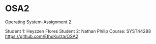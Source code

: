 # OSA2
Operating System-Assignment 2

Student 1: Heyzzen Flores
Student 2: Nathan Philip
Course: SYST44288
https://github.com/EthoKurza/OSA2
